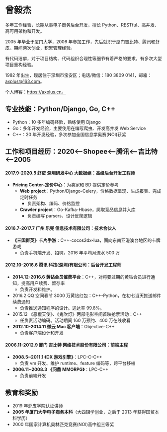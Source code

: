 # 曾毅杰

多年工作经验，长期从事电子商务后台开发，擅长 Python、RESTful、高并发、高可用架构和开发。

2005 年毕业于厦门大学，2006 年参加工作，先后就职于厦门吉比特、腾讯和虾皮。期间两次创业，积累管理经验。

有代码洁癖，对于项目结构、代码组织合理性等细节有着严格的要求，有多次大型项目重构经验。

1982 年出生，现居住于深圳市宝安区；电话/微信：180 3809 0141，邮箱：axplus@163.com。

个人博客：https://axplus.cn。

## 专业技能：Python/Django, Go, C++

- Python：10 多年编码经验，熟练使用 Django
- Go：多年开发经验，主要使用在编写爬虫、开发高并发 Web Service
- C++：20 年开发经验，多次参加全国信息学奥赛(NOI)获奖

## 工作和项目经历：2020<--Shopee<--腾讯<--吉比特<--2005

#### 2017.9-2020.5 虾皮 深圳研发中心 大数据组：高级后台开发工程师

- **Pricing Center-定价中心**：为卖家和 BD 提供定价参考
  - **Web project**：Python/Django-Celery，价格数据呈现、生成报表、完成定时任务
    - 负责架构、编码、价格监控
  - **Crawler project**：Go-Kafka-Hbase，爬取竞品信息并入库
    - 负责编写 parsers、设计反爬逻辑

#### 2016.7-2017.7 广州 乐兜 信息技术有限公司：技术合伙人

- **《三国群英》卡片手游**：C++-cocos2dx-lua，面向东南亚港澳台地区的卡牌游戏
  - 负责手机端开发、招聘。2016 年平均月流水 500 万

#### 2012.10-2016.6 腾讯 科技(深圳)有限公司：后台开发工程师

- **2014.12-2016.6 黄钻会员催费平台**：C++，对将要过期的黄钻会员进行通知，提高用户续费、留存率
  - 负责开发和维护。
- 2016.2 QQ 空间春节 3000 万黄钻红包：C++-Python，在初七当天推送邮件续费通知
  - 负责推送通知程序的设计。送达率 99.8%。
- 2015.12 《恶棍天使》、《鬼吹灯》两部电影空间首映抢票活动：C++
  - 任负责活动编码。活动期间 160 万预约、400 万在线收看
- **2012.10-2014.11 微云 Mac 客户端**：Objective-C++
  - 负责客户端设计和开发

#### 2006.11-2012.9 厦门 吉比特 网络技术股份有限公司：前端主程

- **2008.5~2011.1 《CX 游戏引擎》**：LPC-C-C++
  - 负责 vm 开发、维护 runtime、feature 编码等，跨平台移植
- **2006.11~2008.3 《问鼎 MMORPG》**：LPC-C++
  - 负责前端开发

## 教育和奖励

- 2019 年虾皮学院认证讲师
- **2005 年厦门大学电子商务本科**（大四辍学创业，之后于 2013 年获得国贸本科学历）
- 2000 年国家计算机奥林匹克竞赛(NOI)高中组三等奖
